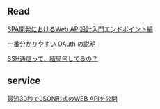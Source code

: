 


## Read

[SPA開発におけるWeb API設計入門エンドポイント編](https://www.hypertextcandy.com/web-api-url-design-primer)


[一番分かりやすい OAuth の説明](https://qiita.com/TakahikoKawasaki/items/e37caf50776e00e733be)

[SSH通信って、結局何してるの？](https://zenn.dev/naoki_mochizuki/articles/77b9b346a11ad9805f7e)

## service

[最短30秒でJSON形式のWEB APIを公開](https://json.okiba.me/)